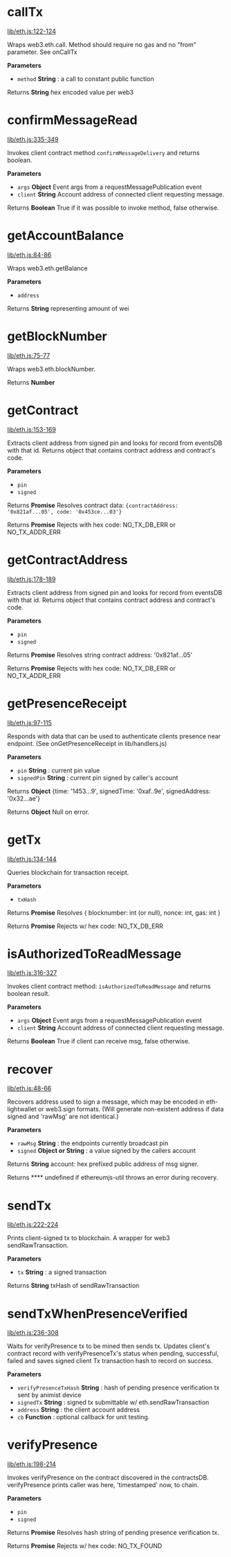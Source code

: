 # callTx

[lib/eth.js:122-124](https://github.com/animist-io/whale-island/blob/0182b76a38bc06cdc124d985861f71e98fdfd02a/lib/eth.js#L122-L124 "Source code on GitHub")

Wraps web3.eth.call. Method should require no gas and no "from" parameter. See onCallTx

**Parameters**

-   `method` **String** : a call to constant public function

Returns **String** hex encoded value per web3

# confirmMessageRead

[lib/eth.js:335-349](https://github.com/animist-io/whale-island/blob/0182b76a38bc06cdc124d985861f71e98fdfd02a/lib/eth.js#L335-L349 "Source code on GitHub")

Invokes client contract method `confirmMessageDelivery` and returns boolean.

**Parameters**

-   `args` **Object** Event args from a requestMessagePublication event
-   `client` **String** Account address of connected client requesting message.

Returns **Boolean** True if it was possible to invoke method, false otherwise.

# getAccountBalance

[lib/eth.js:84-86](https://github.com/animist-io/whale-island/blob/0182b76a38bc06cdc124d985861f71e98fdfd02a/lib/eth.js#L84-L86 "Source code on GitHub")

Wraps web3.eth.getBalance

**Parameters**

-   `address`  

Returns **String** representing amount of wei

# getBlockNumber

[lib/eth.js:75-77](https://github.com/animist-io/whale-island/blob/0182b76a38bc06cdc124d985861f71e98fdfd02a/lib/eth.js#L75-L77 "Source code on GitHub")

Wraps web3.eth.blockNumber.

Returns **Number** 

# getContract

[lib/eth.js:153-169](https://github.com/animist-io/whale-island/blob/0182b76a38bc06cdc124d985861f71e98fdfd02a/lib/eth.js#L153-L169 "Source code on GitHub")

Extracts client address from signed pin and looks for record from eventsDB with that id. Returns object
that contains contract address and contract's code.

**Parameters**

-   `pin`  
-   `signed`  

Returns **Promise** Resolves contract data: `{contractAddress: '0x821af...05', code: '0x453ce...03'}`

Returns **Promise** Rejects with hex code: NO_TX_DB_ERR or NO_TX_ADDR_ERR

# getContractAddress

[lib/eth.js:178-189](https://github.com/animist-io/whale-island/blob/0182b76a38bc06cdc124d985861f71e98fdfd02a/lib/eth.js#L178-L189 "Source code on GitHub")

Extracts client address from signed pin and looks for record from eventsDB with that id. Returns object
that contains contract address and contract's code.

**Parameters**

-   `pin`  
-   `signed`  

Returns **Promise** Resolves string contract address: '0x821af...05'

Returns **Promise** Rejects with hex code: NO_TX_DB_ERR or NO_TX_ADDR_ERR

# getPresenceReceipt

[lib/eth.js:97-115](https://github.com/animist-io/whale-island/blob/0182b76a38bc06cdc124d985861f71e98fdfd02a/lib/eth.js#L97-L115 "Source code on GitHub")

Responds with data that can be used to authenticate clients presence near
endpoint. (See onGetPresenceReceipt in lib/handlers.js)

**Parameters**

-   `pin` **String** : current pin value
-   `signedPin` **String** : current pin signed by caller's account

Returns **Object** {time: '1453...9', signedTime: '0xaf..9e', signedAddress: '0x32...ae'}

Returns **Object** Null on error.

# getTx

[lib/eth.js:134-144](https://github.com/animist-io/whale-island/blob/0182b76a38bc06cdc124d985861f71e98fdfd02a/lib/eth.js#L134-L144 "Source code on GitHub")

Queries blockchain for transaction receipt.

**Parameters**

-   `txHash`  

Returns **Promise** Resolves { blocknumber: int (or null), nonce: int, gas: int }

Returns **Promise** Rejects w/ hex code: NO_TX_DB_ERR

# isAuthorizedToReadMessage

[lib/eth.js:316-327](https://github.com/animist-io/whale-island/blob/0182b76a38bc06cdc124d985861f71e98fdfd02a/lib/eth.js#L316-L327 "Source code on GitHub")

Invokes client contract method: `isAuthorizedToReadMessage` and returns boolean result.

**Parameters**

-   `args` **Object** Event args from a requestMessagePublication event
-   `client` **String** Account address of connected client requesting message.

Returns **Boolean** True if client can receive msg, false otherwise.

# recover

[lib/eth.js:48-66](https://github.com/animist-io/whale-island/blob/0182b76a38bc06cdc124d985861f71e98fdfd02a/lib/eth.js#L48-L66 "Source code on GitHub")

Recovers address used to sign a message, which may be encoded in eth-lightwallet or web3.sign 
formats. (Will generate non-existent address if data signed and 'rawMsg' are not identical.)

**Parameters**

-   `rawMsg` **String** : the endpoints currently broadcast pin
-   `signed` **Object or String** : a value signed by the callers account

Returns **String** account: hex prefixed public address of msg signer.

Returns **** undefined if ethereumjs-util throws an error during recovery.

# sendTx

[lib/eth.js:222-224](https://github.com/animist-io/whale-island/blob/0182b76a38bc06cdc124d985861f71e98fdfd02a/lib/eth.js#L222-L224 "Source code on GitHub")

Prints client-signed tx to blockchain. A wrapper for web3 sendRawTransaction.

**Parameters**

-   `tx` **String** : a signed transaction

Returns **String** txHash of sendRawTransaction

# sendTxWhenPresenceVerified

[lib/eth.js:236-308](https://github.com/animist-io/whale-island/blob/0182b76a38bc06cdc124d985861f71e98fdfd02a/lib/eth.js#L236-L308 "Source code on GitHub")

Waits for verifyPresence tx to be mined then sends tx. Updates client's contract record with 
verifyPresenceTx's status when pending, successful, failed and saves signed client Tx transaction hash to 
record on success.

**Parameters**

-   `verifyPresenceTxHash` **String** : hash of pending presence verification tx sent by animist device
-   `signedTx` **String** : signed tx submittable w/ eth.sendRawTransaction
-   `address` **String** : the client account address
-   `cb` **Function** : optional callback for unit testing.

# verifyPresence

[lib/eth.js:198-214](https://github.com/animist-io/whale-island/blob/0182b76a38bc06cdc124d985861f71e98fdfd02a/lib/eth.js#L198-L214 "Source code on GitHub")

Invokes verifyPresence on the contract discovered in the contractsDB. 
verifyPresence prints caller was here, 'timestamped' now, to chain.

**Parameters**

-   `pin`  
-   `signed`  

Returns **Promise** Resolves hash string of pending presence verification tx.

Returns **Promise** Rejects w/ hex code: NO_TX_FOUND
